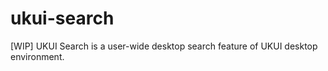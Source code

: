 # ukui-search

[WIP] UKUI Search is a user-wide desktop search feature of UKUI desktop environment.

